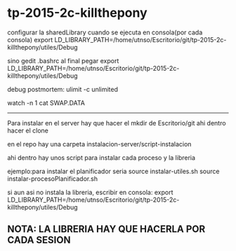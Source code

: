 # tp-2015-2c-killthepony

configurar la sharedLibrary cuando se ejecuta en consola(por cada consola)
export LD_LIBRARY_PATH=/home/utnso/Escritorio/git/tp-2015-2c-killthepony/utiles/Debug


sino gedit .bashrc
al final pegar export LD_LIBRARY_PATH=/home/utnso/Escritorio/git/tp-2015-2c-killthepony/utiles/Debug

debug postmortem: 
ulimit -c unlimited

watch -n 1 cat SWAP.DATA

------------------------------
Para instalar en el server hay que hacer el mkdir de Escritorio/git
ahi dentro hacer el clone

en el repo hay una carpeta instalacion-server/script-instalacion

ahi dentro hay unos script para instalar cada proceso y la libreria

ejemplo:para instalar el planificador seria
source instalar-utiles.sh
source instalar-procesoPlanificador.sh

si aun asi no instala la libreria, escribir en consola:
export LD_LIBRARY_PATH=/home/utnso/Escritorio/git/tp-2015-2c-killthepony/utiles/Debug

NOTA: LA LIBRERIA HAY QUE HACERLA POR CADA SESION
-----------------------------------------
